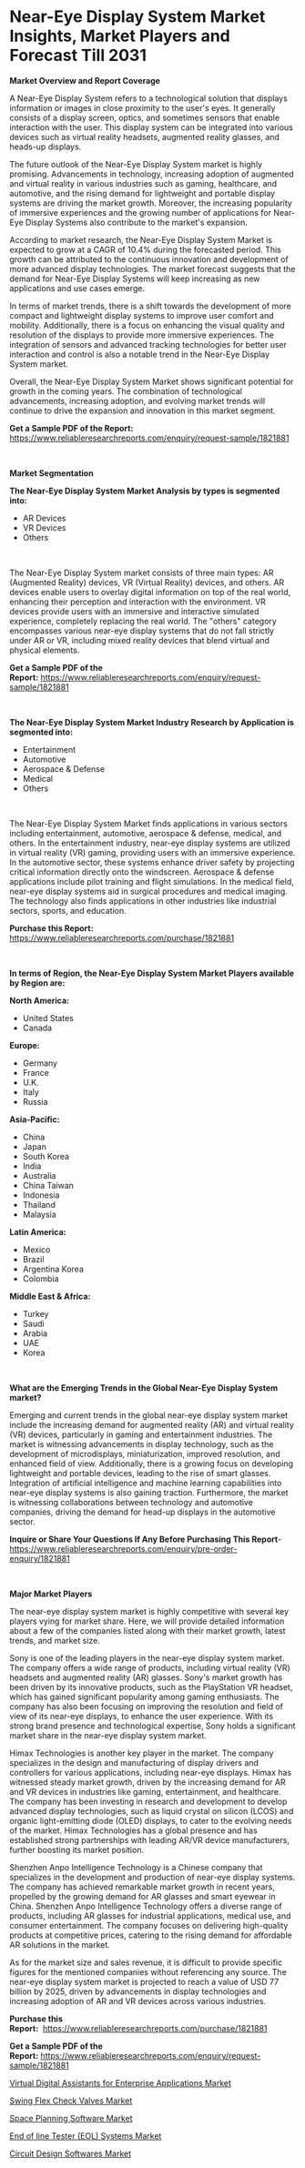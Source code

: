 <p><h1>Near-Eye Display System Market Insights, Market Players and Forecast Till 2031</h1></p><p><strong>Market Overview and Report Coverage</strong></p>
<p><p>A Near-Eye Display System refers to a technological solution that displays information or images in close proximity to the user's eyes. It generally consists of a display screen, optics, and sometimes sensors that enable interaction with the user. This display system can be integrated into various devices such as virtual reality headsets, augmented reality glasses, and heads-up displays.</p><p>The future outlook of the Near-Eye Display System market is highly promising. Advancements in technology, increasing adoption of augmented and virtual reality in various industries such as gaming, healthcare, and automotive, and the rising demand for lightweight and portable display systems are driving the market growth. Moreover, the increasing popularity of immersive experiences and the growing number of applications for Near-Eye Display Systems also contribute to the market's expansion.</p><p>According to market research, the Near-Eye Display System Market is expected to grow at a CAGR of 10.4% during the forecasted period. This growth can be attributed to the continuous innovation and development of more advanced display technologies. The market forecast suggests that the demand for Near-Eye Display Systems will keep increasing as new applications and use cases emerge.</p><p>In terms of market trends, there is a shift towards the development of more compact and lightweight display systems to improve user comfort and mobility. Additionally, there is a focus on enhancing the visual quality and resolution of the displays to provide more immersive experiences. The integration of sensors and advanced tracking technologies for better user interaction and control is also a notable trend in the Near-Eye Display System market.</p><p>Overall, the Near-Eye Display System Market shows significant potential for growth in the coming years. The combination of technological advancements, increasing adoption, and evolving market trends will continue to drive the expansion and innovation in this market segment.</p></p>
<p><strong>Get a Sample PDF of the Report:</strong> <a href="https://www.reliableresearchreports.com/enquiry/request-sample/1821881">https://www.reliableresearchreports.com/enquiry/request-sample/1821881</a></p>
<p>&nbsp;</p>
<p><strong>Market Segmentation</strong></p>
<p><strong>The Near-Eye Display System Market Analysis by types is segmented into:</strong></p>
<p><ul><li>AR Devices</li><li>VR Devices</li><li>Others</li></ul></p>
<p>&nbsp;</p>
<p><p>The Near-Eye Display System market consists of three main types: AR (Augmented Reality) devices, VR (Virtual Reality) devices, and others. AR devices enable users to overlay digital information on top of the real world, enhancing their perception and interaction with the environment. VR devices provide users with an immersive and interactive simulated experience, completely replacing the real world. The "others" category encompasses various near-eye display systems that do not fall strictly under AR or VR, including mixed reality devices that blend virtual and physical elements.</p></p>
<p><strong>Get a Sample PDF of the Report:</strong>&nbsp;<a href="https://www.reliableresearchreports.com/enquiry/request-sample/1821881">https://www.reliableresearchreports.com/enquiry/request-sample/1821881</a></p>
<p>&nbsp;</p>
<p><strong>The Near-Eye Display System Market Industry Research by Application is segmented into:</strong></p>
<p><ul><li>Entertainment</li><li>Automotive</li><li>Aerospace & Defense</li><li>Medical</li><li>Others</li></ul></p>
<p>&nbsp;</p>
<p><p>The Near-Eye Display System Market finds applications in various sectors including entertainment, automotive, aerospace & defense, medical, and others. In the entertainment industry, near-eye display systems are utilized in virtual reality (VR) gaming, providing users with an immersive experience. In the automotive sector, these systems enhance driver safety by projecting critical information directly onto the windscreen. Aerospace & defense applications include pilot training and flight simulations. In the medical field, near-eye display systems aid in surgical procedures and medical imaging. The technology also finds applications in other industries like industrial sectors, sports, and education.</p></p>
<p><strong>Purchase this Report:</strong>&nbsp; <a href="https://www.reliableresearchreports.com/purchase/1821881">https://www.reliableresearchreports.com/purchase/1821881</a></p>
<p>&nbsp;</p>
<p><strong>In terms of Region, the Near-Eye Display System Market Players available by Region are:</strong></p>
<p>
    <p> <strong> North America: </strong>
        <ul>
            <li>United States</li>
            <li>Canada</li>
        </ul>
        </p> 
    <p> <strong> Europe: </strong>
        <ul>
            <li>Germany</li>
            <li>France</li>
            <li>U.K.</li>
            <li>Italy</li>
            <li>Russia</li>
        </ul>
        </p> 
    <p> <strong> Asia-Pacific: </strong>
        <ul>
            <li>China</li>
            <li>Japan</li>
            <li>South Korea</li>
            <li>India</li>
            <li>Australia</li>
            <li>China Taiwan</li>
            <li>Indonesia</li>
            <li>Thailand</li>
            <li>Malaysia</li>
        </ul>
        </p> 
    <p> <strong> Latin America: </strong>
        <ul>
            <li>Mexico</li>
            <li>Brazil</li>
            <li>Argentina Korea</li>
            <li>Colombia</li>
        </ul>
        </p> 
    <p> <strong> Middle East & Africa: </strong>
        <ul>
            <li>Turkey</li>
            <li>Saudi</li>
            <li>Arabia</li>
            <li>UAE</li>
            <li>Korea</li>
        </ul>
    </p>
    </p>
<p>&nbsp;</p>
<p><strong>What are the Emerging Trends in the Global Near-Eye Display System market?</strong></p>
<p><p>Emerging and current trends in the global near-eye display system market include the increasing demand for augmented reality (AR) and virtual reality (VR) devices, particularly in gaming and entertainment industries. The market is witnessing advancements in display technology, such as the development of microdisplays, miniaturization, improved resolution, and enhanced field of view. Additionally, there is a growing focus on developing lightweight and portable devices, leading to the rise of smart glasses. Integration of artificial intelligence and machine learning capabilities into near-eye display systems is also gaining traction. Furthermore, the market is witnessing collaborations between technology and automotive companies, driving the demand for head-up displays in the automotive sector.</p></p>
<p><strong>Inquire or Share Your Questions If Any Before Purchasing This Report</strong>- <a href="https://www.reliableresearchreports.com/enquiry/pre-order-enquiry/1821881">https://www.reliableresearchreports.com/enquiry/pre-order-enquiry/1821881</a></p>
<p>&nbsp;</p>
<p><strong>Major Market Players</strong></p>
<p><p>The near-eye display system market is highly competitive with several key players vying for market share. Here, we will provide detailed information about a few of the companies listed along with their market growth, latest trends, and market size.</p><p>Sony is one of the leading players in the near-eye display system market. The company offers a wide range of products, including virtual reality (VR) headsets and augmented reality (AR) glasses. Sony's market growth has been driven by its innovative products, such as the PlayStation VR headset, which has gained significant popularity among gaming enthusiasts. The company has also been focusing on improving the resolution and field of view of its near-eye displays, to enhance the user experience. With its strong brand presence and technological expertise, Sony holds a significant market share in the near-eye display system market.</p><p>Himax Technologies is another key player in the market. The company specializes in the design and manufacturing of display drivers and controllers for various applications, including near-eye displays. Himax has witnessed steady market growth, driven by the increasing demand for AR and VR devices in industries like gaming, entertainment, and healthcare. The company has been investing in research and development to develop advanced display technologies, such as liquid crystal on silicon (LCOS) and organic light-emitting diode (OLED) displays, to cater to the evolving needs of the market. Himax Technologies has a global presence and has established strong partnerships with leading AR/VR device manufacturers, further boosting its market position.</p><p>Shenzhen Anpo Intelligence Technology is a Chinese company that specializes in the development and production of near-eye display systems. The company has achieved remarkable market growth in recent years, propelled by the growing demand for AR glasses and smart eyewear in China. Shenzhen Anpo Intelligence Technology offers a diverse range of products, including AR glasses for industrial applications, medical use, and consumer entertainment. The company focuses on delivering high-quality products at competitive prices, catering to the rising demand for affordable AR solutions in the market.</p><p>As for the market size and sales revenue, it is difficult to provide specific figures for the mentioned companies without referencing any source. The near-eye display system market is projected to reach a value of USD 77 billion by 2025, driven by advancements in display technologies and increasing adoption of AR and VR devices across various industries.</p></p>
<p><strong>Purchase this Report:</strong>&nbsp;&nbsp;<a href="https://www.reliableresearchreports.com/purchase/1821881">https://www.reliableresearchreports.com/purchase/1821881</a></p>
<p></p>
<p><strong>Get a Sample PDF of the Report:</strong>&nbsp;<a href="https://www.reliableresearchreports.com/enquiry/request-sample/1821881">https://www.reliableresearchreports.com/enquiry/request-sample/1821881</a></p>
<p><p><a href="https://medium.com/@laurenhunter26/analyzing-virtual-digital-assistants-for-enterprise-applications-market-global-industry-8224e58cbdff">Virtual Digital Assistants for Enterprise Applications Market</a></p><p><a href="https://github.com/CliffMedina6/Market-Research-Report-List-2/blob/main/swing-flex-check-valves-market.md">Swing Flex Check Valves Market</a></p><p><a href="https://medium.com/@laurenhunter26/space-planning-software-market-trends-forecast-and-competitive-analysis-to-2030-183b90bb0d39">Space Planning Software Market</a></p><p><a href="https://github.com/RickHolmes3/Market-Research-Report-List-2/blob/main/end-of-line-tester-eol-systems-market.md">End of line Tester (EOL) Systems Market</a></p><p><a href="https://medium.com/@laurenhunter26/circuit-design-softwares-market-outlook-industry-overview-and-forecast-2023-to-2030-ea0e6cc6d823">Circuit Design Softwares Market</a></p></p>